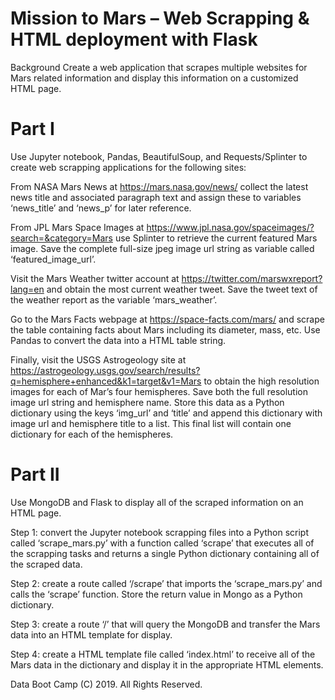 # Mission to Mars – Web Scrapping & HTML deployment with Flask

Background
Create a web application that scrapes multiple websites for Mars related information and display this information on a customized HTML page.

# Part I 
Use Jupyter notebook, Pandas, BeautifulSoup, and Requests/Splinter to create web scrapping applications for the following sites:
	
From NASA Mars News at https://mars.nasa.gov/news/ collect the latest news title and associated paragraph text and assign these to variables ‘news_title’ and ‘news_p’ for later reference.

From JPL Mars Space Images at https://www.jpl.nasa.gov/spaceimages/?search=&category=Mars use Splinter to retrieve the current featured Mars image. Save the complete full-size jpeg image url string as variable called ‘featured_image_url’.

Visit the Mars Weather twitter account at https://twitter.com/marswxreport?lang=en and obtain the most current weather tweet. Save the tweet text of the weather report as the variable ‘mars_weather’.

Go to the Mars Facts webpage at https://space-facts.com/mars/ and scrape the table containing facts about Mars including its diameter, mass, etc. Use Pandas to convert the data into a HTML table string.

Finally, visit the USGS Astrogeology site at https://astrogeology.usgs.gov/search/results?q=hemisphere+enhanced&k1=target&v1=Mars to obtain the high resolution images for each of Mar’s four hemispheres. Save both the full resolution image url string and hemisphere name. Store this data as a Python dictionary using the keys ‘img_url’ and ‘title’ and append this dictionary with image url and hemisphere title to a list. This final list will contain one dictionary for each of the hemispheres.


# Part II	
Use MongoDB and Flask to display all of the scraped information on an HTML page.

Step 1: convert the Jupyter notebook scrapping files into a Python script called ‘scrape_mars.py’ with a function called ‘scrape’ that executes all of the scrapping tasks and returns a single Python dictionary containing all of the scraped data.
	
Step 2: create a route called ‘/scrape’ that imports the ‘scrape_mars.py’ and calls the ‘scrape’ function. Store the return value in Mongo as a Python dictionary.

Step 3: create a route ‘/’ that will query the MongoDB and transfer the Mars data into an HTML template for display.

Step 4: create a HTML template file called ‘index.html’ to receive all of the Mars data in the dictionary and display it in the appropriate HTML elements.


Data Boot Camp (C) 2019. All Rights Reserved.



